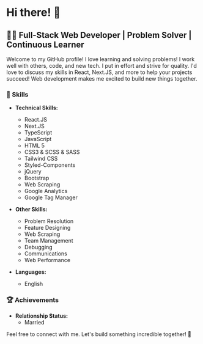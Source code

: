 # Hi there! 👋

## 👨‍💻 Full-Stack Web Developer | Problem Solver | Continuous Learner

Welcome to my GitHub profile! 
I love learning and solving problems! I work well with others, code, and new tech. I put in effort and strive for quality. I'd love to discuss my skills in React, Next.JS, and more to help your projects succeed! Web development makes me excited to build new things together.

### 🚀 Skills

- **Technical Skills:**
  - React.JS
  - Next.JS
  - TypeScript
  - JavaScript
  - HTML 5
  - CSS3 & SCSS & SASS
  - Tailwind CSS
  - Styled-Components
  - jQuery
  - Bootstrap
  - Web Scraping
  - Google Analytics
  - Google Tag Manager

- **Other Skills:**
  - Problem Resolution
  - Feature Designing
  - Web Scraping
  - Team Management
  - Debugging
  - Communications
  - Web Performance

- **Languages:**
  - English

### 🏆 Achievements

- **Relationship Status:**
  - Married

Feel free to connect with me. Let's build something incredible together! 🚀

